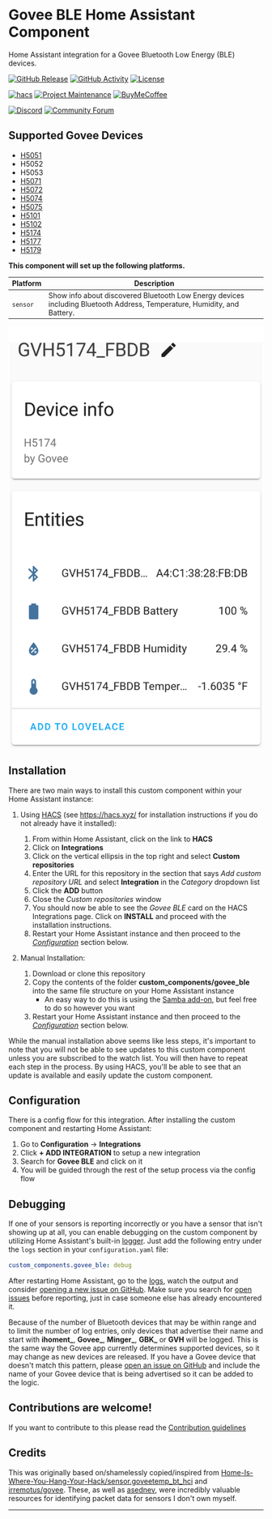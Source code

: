 # Govee BLE Home Assistant Component

Home Assistant integration for a Govee Bluetooth Low Energy (BLE) devices.

[![GitHub Release][releases-shield]][releases]
[![GitHub Activity][commits-shield]][commits]
[![License][license-shield]][license]

[![hacs][hacsbadge]][hacs]
[![Project Maintenance][maintenance-shield]][user_profile]
[![BuyMeCoffee][buymecoffeebadge]][buymecoffee]

[![Discord][discord-shield]][discord]
[![Community Forum][forum-shield]][forum]

## Supported Govee Devices

- [H5051][h5051]
- H5052
- H5053
- [H5071][h5071]
- [H5072][h5072]
- [H5074][h5074]
- [H5075][h5075]
- [H5101][h5101]
- [H5102][h5102]
- [H5174][h5174]
- [H5177][h5177]
- [H5179][h5179]

**This component will set up the following platforms.**

| Platform | Description                                                                                                              |
| -------- | ------------------------------------------------------------------------------------------------------------------------ |
| `sensor` | Show info about discovered Bluetooth Low Energy devices including Bluetooth Address, Temperature, Humidity, and Battery. |

![example][exampleimg]

## Installation

There are two main ways to install this custom component within your Home Assistant instance:

1. Using [HACS] (see https://hacs.xyz/ for installation instructions if you do not already have it installed):

   1. From within Home Assistant, click on the link to **HACS**
   2. Click on **Integrations**
   3. Click on the vertical ellipsis in the top right and select **Custom repositories**
   4. Enter the URL for this repository in the section that says _Add custom repository URL_ and select **Integration** in the _Category_ dropdown list
   5. Click the **ADD** button
   6. Close the _Custom repositories_ window
   7. You should now be able to see the _Govee BLE_ card on the HACS Integrations page. Click on **INSTALL** and proceed with the installation instructions.
   8. Restart your Home Assistant instance and then proceed to the [_Configuration_](#configuration) section below.

2. Manual Installation:
   1. Download or clone this repository
   2. Copy the contents of the folder **custom_components/govee_ble** into the same file structure on your Home Assistant instance
      - An easy way to do this is using the [Samba add-on](https://www.home-assistant.io/getting-started/configuration/#editing-configuration-via-sambawindows-networking), but feel free to do so however you want
   3. Restart your Home Assistant instance and then proceed to the [_Configuration_](#configuration) section below.

While the manual installation above seems like less steps, it's important to note that you will not be able to see updates to this custom component unless you are subscribed to the watch list. You will then have to repeat each step in the process. By using HACS, you'll be able to see that an update is available and easily update the custom component.

## Configuration

There is a config flow for this integration. After installing the custom component and restarting Home Assistant:

1. Go to **Configuration** -> **Integrations**
2. Click **+ ADD INTEGRATION** to setup a new integration
3. Search for **Govee BLE** and click on it
4. You will be guided through the rest of the setup process via the config flow

## Debugging

If one of your sensors is reporting incorrectly or you have a sensor that isn't showing up at all, you can enable debugging on the custom component by utilizing Home Assistant's built-in [logger][hass_logger]. Just add the following entry under the `logs` section in your `configuration.yaml` file:

```yaml
custom_components.govee_ble: debug
```

After restarting Home Assistant, go to the [logs][my_hass_logs], watch the output and consider [opening a new issue on GitHub](../../issues/new). Make sure you search for [open issues](../../issues) before reporting, just in case someone else has already encountered it.

Because of the number of Bluetooth devices that may be within range and to limit the number of log entries, only devices that advertise their name and start with **ihoment\_**, **Govee\_**, **Minger\_**, **GBK\_** or **GVH** will be logged. This is the same way the Govee app currently determines supported devices, so it may change as new devices are released. If you have a Govee device that doesn't match this pattern, please [open an issue on GitHub](../../issues/new) and include the name of your Govee device that is being advertised so it can be added to the logic.

## Contributions are welcome!

If you want to contribute to this please read the [Contribution guidelines](CONTRIBUTING.md)

## Credits

This was originally based on/shamelessly copied/inspired from [Home-Is-Where-You-Hang-Your-Hack/sensor.goveetemp_bt_hci][goveetemp_bt_hci] and [irremotus/govee][govee]. These, as well as [asednev][govee-bt-client], were incredibly valuable resources for identifying packet data for sensors I don't own myself.

---

[govee_ble]: https://github.com/natekspencer/hacs-govee_ble
[buymecoffee]: https://www.buymeacoffee.com/natekspencer
[buymecoffeebadge]: https://img.shields.io/badge/buy%20me%20a%20coffee-donate-yellow.svg?style=for-the-badge
[commits-shield]: https://img.shields.io/github/commit-activity/y/natekspencer/hacs-govee_ble.svg?style=for-the-badge
[commits]: https://github.com/natekspencer/hacs-govee_ble/commits/main
[hacs]: https://hacs.xyz
[hacsbadge]: https://img.shields.io/badge/HACS-Custom-orange.svg?style=for-the-badge
[discord]: https://discord.gg/Qa5fW2R
[discord-shield]: https://img.shields.io/discord/330944238910963714.svg?style=for-the-badge
[exampleimg]: example.png
[forum-shield]: https://img.shields.io/badge/community-forum-brightgreen.svg?style=for-the-badge
[forum]: https://community.home-assistant.io/
[license]: https://github.com/natekspencer/hacs-govee_ble/blob/main/LICENSE
[license-shield]: https://img.shields.io/github/license/natekspencer/hacs-govee_ble.svg?style=for-the-badge
[maintenance-shield]: https://img.shields.io/badge/maintainer-%40natekspencer-blue.svg?style=for-the-badge
[releases-shield]: https://img.shields.io/github/release/natekspencer/hacs-govee_ble.svg?style=for-the-badge
[releases]: https://github.com/natekspencer/hacs-govee_ble/releases
[user_profile]: https://github.com/natekspencer
[hass]: https://www.home-assistant.io
[hass_logger]: https://www.home-assistant.io/integrations/logger/
[my_hass_logs]: https://my.home-assistant.io/redirect/logs/
[//]: #
[//]: # "Credits"
[//]: #
[goveetemp_bt_hci]: https://github.com/Home-Is-Where-You-Hang-Your-Hack/sensor.goveetemp_bt_hci
[govee]: https://github.com/irremotus/govee
[govee-bt-client]: https://github.com/asednev/govee-bt-client
[//]: #
[//]: # "Device links"
[//]: #
[h5051]: https://www.amazon.com/dp/B07FBCTQ3L
[h5071]: https://www.amazon.com/dp/B07TWMSNH5
[h5072]: https://www.amazon.com/dp/B07DWMJKP5
[h5074]: https://www.amazon.com/dp/B07R586J37
[h5075]: https://www.amazon.com/dp/B0872X4H4J
[h5101]: https://www.amazon.com/dp/B08CGM8DC7
[h5102]: https://www.amazon.com/dp/B087313N8F
[h5174]: https://www.amazon.com/dp/B08JLNXLVZ
[h5177]: https://www.amazon.com/dp/B08C9VYMHY
[h5179]: https://www.amazon.com/dp/B0872ZWV8X
